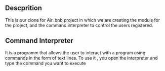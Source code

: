 ## Descprition
This is our clone for Air_bnb project in which we are creating the moduls for the project,
and the command interpreter to control the users registered.
## Command Interpreter
It is a programm that allows the user to interact with a program using commands in the form of text lines.
To use it , you open the interpreter and type the command you want to execute
